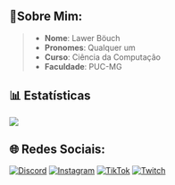 ## 🌟Sobre Mim:
> - **Nome**: Lawer Böuch
> - **Pronomes**: Qualquer um
> - **Curso**: Ciência da Computação
> - **Faculdade**: PUC-MG

## 📊 Estatísticas

![](https://github-readme-stats.vercel.app/api/top-langs/?username=la-wer&theme=dark&hide_border=false&include_all_commits=false&count_private=false&layout=compact)

## 🌐 Redes Sociais:
[![Discord](https://img.shields.io/badge/Discord-%237289DA.svg?logo=discord&logoColor=white)](https://discordapp.com/users/529652626103599105) [![Instagram](https://img.shields.io/badge/Instagram-%23E4405F.svg?logo=Instagram&logoColor=white)](https://instagram.com/lawer.bouch) [![TikTok](https://img.shields.io/badge/TikTok-%23000000.svg?logo=TikTok&logoColor=white)](https://tiktok.com/@laaawer) [![Twitch](https://img.shields.io/badge/Twitch-%239146FF.svg?logo=Twitch&logoColor=white)](https://twitch.tv/laaawer)



